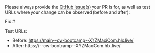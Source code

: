 Please always provide the [GitHub issue(s)](../issues) your PR is for, as well as test URLs where your change can be observed (before and after):

Fix #<gh-issue-id>

Test URLs:
- Before: https://main--cw-bootcamp--XYZMaxiCom.hlx.live/
- After: https://<branch>--cw-bootcamp--XYZMaxiCom.hlx.live/
